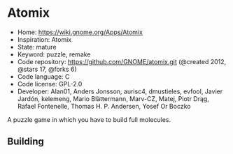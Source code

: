 # Atomix

- Home: https://wiki.gnome.org/Apps/Atomix
- Inspiration: Atomix
- State: mature
- Keyword: puzzle, remake
- Code repository: https://github.com/GNOME/atomix.git (@created 2012, @stars 17, @forks 6)
- Code language: C
- Code license: GPL-2.0
- Developer: Alan01, Anders Jonsson, aurisc4, dmustieles, evfool, Javier Jardón, kelemeng, Mario Blättermann, Marv-CZ, Matej, Piotr Drąg, Rafael Fontenelle, Thomas H. P. Andersen, Yosef Or Boczko

A puzzle game in which you have to build full molecules.

## Building

